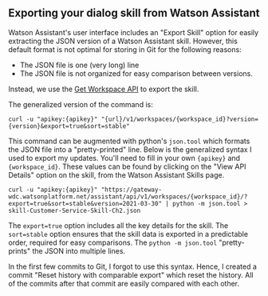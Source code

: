 ## Exporting your dialog skill from Watson Assistant

Watson Assistant's user interface includes an "Export Skill" option for easily extracting the JSON version of a Watson Assistant skill.  However, this default format is not optimal for storing in Git for the following reasons:
* The JSON file is one (very long) line
* The JSON file is not organized for easy comparison between versions.

Instead, we use the [Get Workspace API](https://cloud.ibm.com/apidocs/assistant/assistant-v1#getworkspace) to export the skill.

The generalized version of the command is:
```
curl -u "apikey:{apikey}" "{url}/v1/workspaces/{workspace_id}?version={version}&export=true&sort=stable"
```

This command can be augmented with python's `json.tool` which formats the JSON file into a "pretty-printed" line. Below is the generalized syntax I used to export my updates. You'll need to fill in your own `{apikey}` and `{workspace_id}`.  These values can be found by clicking on the "View API Details" option on the skill, from the Watson Assistant Skills page.

```
curl -u "apikey:{apikey}" "https://gateway-wdc.watsonplatform.net/assistant/api/v1/workspaces/{workspace_id}/?export=true&sort=stable&version=2021-03-30" | python -m json.tool > skill-Customer-Service-Skill-Ch2.json
```

The `export=true` option includes all the key details for the skill.  The `sort=stable` option ensures that the skill data is exported in a predictable order, required for easy comparisons.  The `python -m json.tool` "pretty-prints" the JSON into multiple lines.

In the first few commits to Git, I forgot to use this syntax.  Hence, I created a commit "Reset history with comparable export" which reset the history.  All of the commits after that commit are easily compared with each other.
